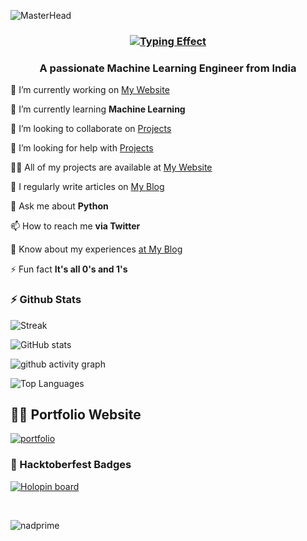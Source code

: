 ![MasterHead](https://mir-s3-cdn-cf.behance.net/project_modules/max_1200/81bb4b165684019.640b6038d133e.gif)


<center>

<h3 align="center">

[![Typing Effect](https://readme-typing-svg.herokuapp.com?font=poppins&size=25&pause=1000&color=F7F7F7&width=435&lines=Hi+%F0%9F%91%8B+%2C+I'm+Nadeem+!+)](https://git.io/typing-svg)

</h3>

</center>

<h3 align="center">A passionate Machine Learning Engineer from India</h3>


🔭 I’m currently working on [My Website](https://nadprime.github.io) 

🌱 I’m currently learning **Machine Learning**

👯 I’m looking to collaborate on [Projects](.)

🤝 I’m looking for help with [Projects](.)

👨‍💻 All of my projects are available at [My Website](https://nadprime.github.io/)

📝 I regularly write articles on [My Blog](https://nadprime.github.io/blog.html)

💬 Ask me about **Python**

📫 How to reach me **via Twitter**

📄 Know about my experiences [at My Blog](https://nadprime.github.io/blog.html)

⚡ Fun fact **It's all 0's and 1's**


### :zap: Github Stats

![Streak](https://streak-stats.demolab.com?user=nadprime&theme=radical&card_width=1080)

![GitHub stats](https://github-readme-stats.vercel.app/api?username=nadprime&show_icons=true&theme=radical&card_width=1080)

![github activity graph](https://github-readme-activity-graph.vercel.app/graph?username=nadprime&bg_color=000000&color=417e86&line=ff0000&point=948484&area=true&hide_border=true)

![Top Languages](https://github-readme-stats.vercel.app/api/top-langs/?username=nadprime&layout=compact&theme=radical&card_width=1080)

## 👨‍💻 Portfolio Website
[![portfolio](https://img.shields.io/badge/my_portfolio-000?style=for-the-badge&logo=ko-fi&logoColor=white)](https://nadprime.github.io/)


<h3 align="left">🏅 Hacktoberfest Badges</h3>

[![Holopin board](https://holopin.me/nadprime)](https://holopin.io/@nadprime)


</br>
<p align="left"> <img src="https://komarev.com/ghpvc/?username=nadprime&label=Profile%20views&color=0e75b6&style=flat" alt="nadprime" /> </p>


